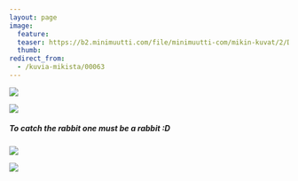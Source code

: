 ```yaml
---
layout: page
image:
  feature:
  teaser: https://b2.minimuutti.com/file/minimuutti-com/mikin-kuvat/2/DS27932_-245px.jpg
  thumb:
redirect_from:
  - /kuvia-mikista/00063
---
```


[![](https://b2.minimuutti.com/file/minimuutti-com/mikin-kuvat/2/DS27907-800px.jpg)](https://dl.dropboxusercontent.com/sh/ea1wtnz7z734o12/AABbXostavRq5AITa_LU6XWYa/mikin-kuvat/2/DS27907.jpg)

[![](https://b2.minimuutti.com/file/minimuutti-com/mikin-kuvat/2/DS27909-800px.jpg)](https://dl.dropboxusercontent.com/sh/ea1wtnz7z734o12/AAAOWOvEnW0OhkDW0PGY0utja/mikin-kuvat/2/DS27909.jpg)

##### To catch the rabbit one must be a rabbit :D

[![](https://b2.minimuutti.com/file/minimuutti-com/mikin-kuvat/2/DS27932-800px.jpg)](https://dl.dropboxusercontent.com/sh/ea1wtnz7z734o12/AADwEsHZt9yCEyzRMJR_648Ea/mikin-kuvat/2/DS27932.jpg)

[![](https://b2.minimuutti.com/file/minimuutti-com/mikin-kuvat/2/DS27932_1-800px.jpg)](https://dl.dropboxusercontent.com/sh/ea1wtnz7z734o12/AAAzp28ubgXyhsYiLmyQFZi_a/mikin-kuvat/2/DS27932_1.jpg)
